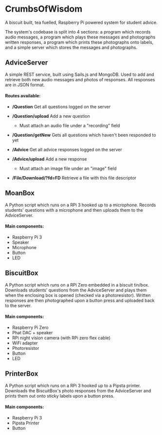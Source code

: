 # CrumbsOfWisdom
A biscuit built, tea fuelled, Raspberry Pi powered system for student advice.

The system's codebase is split into 4 sections: a program which records audio messages, a program which plays these messages and photographs written responses, a program which prints these photographs onto labels, and a simple server which stores the messages and photographs.

## AdviceServer

A simple REST service, built using Sails.js and MongoDB. Used to add and retrieve both new audio messages and photos of responses. All responses are in JSON format.

#### Routes available:

* __/Question__ Get all questions logged on the server
* __/Question/upload__ Add a new question
  * Must attach an audio file under a "recording" field
* __/Question/getNew__ Gets all questions which haven't been responded to yet

* __/Advice__ Get all advice responses logged on the server
* __/Advice/upload__ Add a new response
  * Must attach an image file under an "image" field

* __/File/Download/?fd=FD__ Retrieve a file with this file descriptor


## MoanBox

A Python script which runs on a RPi 3 hooked up to a microphone. Records students' questions with a microphone and then uploads them to the AdviceServer.

#### Main components:
* Raspberry Pi 3
* Speaker
* Microphone
* Button
* LED

## BiscuitBox

A Python script which runs on a RPi Zero embedded in a biscuit tin/box. Downloads students' questions from the AdviceServer and plays them when the enclosing box is opened (checked via a photoresistor). Written responses are then photographed upon a button press and uploaded back to the server.

#### Main components:
* Raspberry Pi Zero
* Phat DAC + speaker
* RPi night vision camera (with RPi zero flex cable)
* WiFi adapter
* Photoresistor
* Button
* LED

## PrinterBox

A Python script which runs on a RPi 3 hooked up to a Pipsta printer. Downloads the BiscuitBox's photo responses from the AdviceServer and prints them out onto sticky labels upon a button press.

#### Main components:
* Raspberry Pi 3
* Pipsta Printer
* Button
